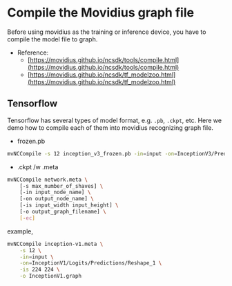 # Compile the Movidius graph file

Before using movidius as the training or inference device, you have to compile the model file to graph.

* Reference: 
	* [https://movidius.github.io/ncsdk/tools/compile.html](https://movidius.github.io/ncsdk/tools/compile.html)
	* [https://movidius.github.io/ncsdk/tf_modelzoo.html](https://movidius.github.io/ncsdk/tf_modelzoo.html)

## Tensorflow

Tensorflow has several types of model format, e.g. `.pb`, `.ckpt`, etc. Here we demo how to compile each of them into movidius recognizing graph file.

* frozen.pb

```sh
mvNCCompile -s 12 inception_v3_frozen.pb -in=input -on=InceptionV3/Predictions/Reshape_1
```

* .ckpt /w .meta

```sh
mvNCCompile network.meta \
	[-s max_number_of_shaves] \
	[-in input_node_name] \
	[-on output_node_name] \
	[-is input_width input_height] \
	[-o output_graph_filename] \
	[-ec]
```

example,

```sh
mvNCCompile inception-v1.meta \
	-s 12 \
	-in=input \
	-on=InceptionV1/Logits/Predictions/Reshape_1 \
	-is 224 224 \
	-o InceptionV1.graph
```